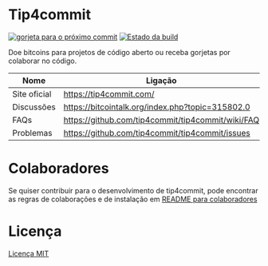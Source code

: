 Tip4commit
==========

[![gorjeta para o próximo commit](https://tip4commit.com/projects/307.svg)](https://tip4commit.com/projects/307)
[![Estado da build](https://travis-ci.org/tip4commit/tip4commit.svg?branch=master)](https://travis-ci.org/tip4commit/tip4commit)

Doe bitcoins para projetos de código aberto ou receba gorjetas por colaborar no código.

Nome | Ligação
----|----|
Site oficial| https://tip4commit.com/
Discussões | https://bitcointalk.org/index.php?topic=315802.0
FAQs | https://github.com/tip4commit/tip4commit/wiki/FAQ
Problemas | https://github.com/tip4commit/tip4commit/issues

Colaboradores
==========

Se quiser contribuir para o desenvolvimento de tip4commit, pode encontrar as regras de colaborações e de instalação em [README para colaboradores](https://github.com/tip4commit/tip4commit/wiki/Developer-README)


Licença
=======

[Licença MIT](https://github.com/tip4commit/tip4commit/blob/master/LICENSE)
